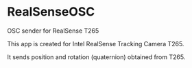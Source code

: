 # RealSenseOSC
OSC sender for RealSense T265

This app is created for Intel RealSense Tracking Camera T265.

It sends position and rotation (quaternion) obtained from T265.
